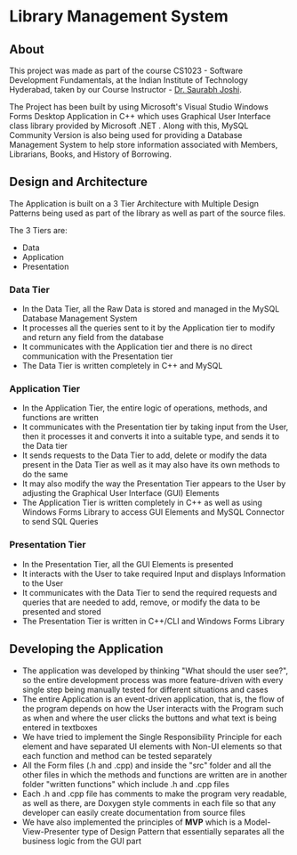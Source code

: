 # Library Management System
## About

This project was made as part of the course CS1023 - Software Development Fundamentals, at the Indian Institute of Technology Hyderabad, taken by our Course Instructor - [Dr. Saurabh Joshi](https://github.com/sbjoshi).

The Project has been built by using Microsoft's Visual Studio Windows Forms Desktop Application in C++ which uses Graphical User Interface class library provided by Microsoft .NET . Along with this, MySQL Community Version is also being used for providing a Database Management System to help store information associated with Members, Librarians, Books, and History of Borrowing.

## Design and Architecture
The Application is built on a 3 Tier Architecture with Multiple Design Patterns being used as part of the library as well as part of the source files.

The 3 Tiers are:
- Data
- Application
- Presentation

### Data Tier
- In the Data Tier, all the Raw Data is stored and managed in the MySQL Database Management System
- It processes all the queries sent to it by the Application tier to modify and return any field from the database
- It communicates with the Application tier and there is no direct communication with the Presentation tier
- The Data Tier is written completely in C++ and MySQL

### Application Tier
- In the Application Tier, the entire logic of operations, methods, and functions are written
- It communicates with the Presentation tier by taking input from the User, then it processes it and converts it into a suitable type, and sends it to the Data tier 
- It sends requests to the Data Tier to add, delete or modify the data present in the Data Tier as well as it may also have its own methods to do the same
- It may also modify the way the Presentation Tier appears to the User by adjusting the Graphical User Interface (GUI) Elements
- The Application Tier is written completely in C++ as well as using Windows Forms Library to access GUI Elements and MySQL Connector to send SQL Queries

### Presentation Tier
- In the Presentation Tier, all the GUI Elements is presented
- It interacts with the User to take required Input and displays Information to the User
- It communicates with the Data Tier to send the required requests and queries that are needed to add, remove, or modify the data to be presented and stored
- The Presentation Tier is written in C++/CLI and Windows Forms Library

## Developing the Application
- The application was developed by thinking "What should the user see?", so the entire development process was more feature-driven with every single step being manually tested for different situations and cases
- The entire Application is an event-driven application, that is, the flow of the program depends on how the User interacts with the Program such as when and where the user clicks the buttons and what text is being entered in textboxes
- We have tried to implement the Single Responsibility Principle for each element and have separated UI elements with Non-UI elements so that each function and method can be tested separately
- All the Form files (.h and .cpp) and inside the "src" folder and all the other files in which the methods and functions are written are in another folder "written functions" which include .h and .cpp files
- Each .h and .cpp file has comments to make the program very readable, as well as there, are Doxygen style comments in each file so that any developer can easily create documentation from source files
- We have also implemented the principles of **MVP** which is a Model-View-Presenter type of Design Pattern that essentially separates all the business logic from the GUI part
